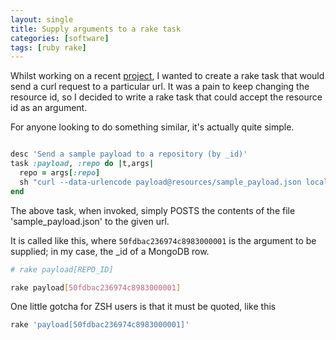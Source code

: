 ```yaml
---
layout: single
title: Supply arguments to a rake task
categories: [software]
tags: [ruby rake]
---
```

Whilst working on a recent [project](https://github.com/gary-rafferty/gitline), I wanted to create a rake task that would send a curl request to a 
particular url. It was a pain to keep changing the resource id, so I decided to write a rake task that could accept the resource id as an argument.

For anyone looking to do something similar, it's actually quite simple.

```ruby

desc 'Send a sample payload to a repository (by _id)'
task :payload, :repo do |t,args|
  repo = args[:repo]
  sh "curl --data-urlencode payload@resources/sample_payload.json localhost:3000/hooks/#{repo}/new"
end
```

The above task, when invoked, simply POSTS the contents of the file 'sample_payload.json' to the given url.

It is called like this, where `50fdbac236974c8983000001` is the argument to be supplied; in my case, the _id of a MongoDB row.

```bash
# rake payload[REPO_ID]

rake payload[50fdbac236974c8983000001]
```

One little gotcha for ZSH users is that it must be quoted, like this

```bash
rake 'payload[50fdbac236974c8983000001]'
```

